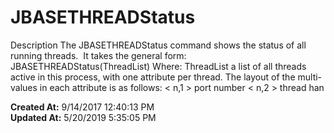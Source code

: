 # JBASETHREADStatus

Description The JBASETHREADStatus command shows the status of all running threads.  It takes the general form:  JBASETHREADStatus(ThreadList) Where: ThreadList a list of all threads active in this process, with one attribute per thread. The layout of the multi-values in each attribute is as follows: &lt; n,1 &gt; port number &lt; n,2 &gt; thread han  

**Created At:** 9/14/2017 12:40:13 PM  
**Updated At:** 5/20/2019 5:35:05 PM  

